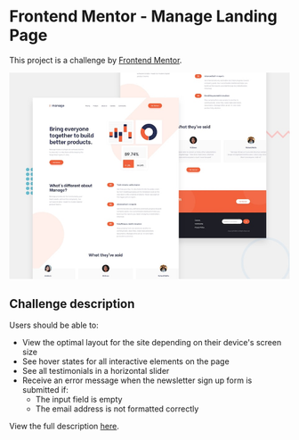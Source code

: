 # Frontend Mentor - Manage Landing Page

This project is a challenge by [Frontend Mentor](https://www.frontendmentor.io).


![Manage Landing Page](https://raw.githubusercontent.com/mileine/frontendmentor-manage-landing-page/main/src/images/desktop-preview.jpg "Manage Landing Page - Design preview")


## Challenge description

Users should be able to:

- View the optimal layout for the site depending on their device's screen size
- See hover states for all interactive elements on the page
- See all testimonials in a horizontal slider
- Receive an error message when the newsletter sign up form is submitted if:
  - The input field is empty
  - The email address is not formatted correctly

View the full description [here](https://www.frontendmentor.io/challenges/manage-landing-page-SLXqC6P5).